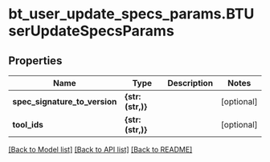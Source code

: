 # bt_user_update_specs_params.BTUserUpdateSpecsParams

## Properties
Name | Type | Description | Notes
------------ | ------------- | ------------- | -------------
**spec_signature_to_version** | **{str: (str,)}** |  | [optional] 
**tool_ids** | **{str: (str,)}** |  | [optional] 

[[Back to Model list]](../README.md#documentation-for-models) [[Back to API list]](../README.md#documentation-for-api-endpoints) [[Back to README]](../README.md)


